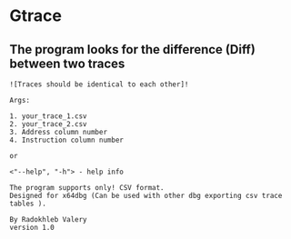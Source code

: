 # Gtrace
## The program looks for the difference (Diff) between two traces

    ![Traces should be identical to each other]!

    Args:

    1. your_trace_1.csv
    2. your_trace_2.csv
    3. Address column number
    4. Instruction column number

    or

    <"--help", "-h"> - help info

    The program supports only! CSV format.
    Designed for x64dbg (Can be used with other dbg exporting csv trace tables ).

    By Radokhleb Valery
    version 1.0
